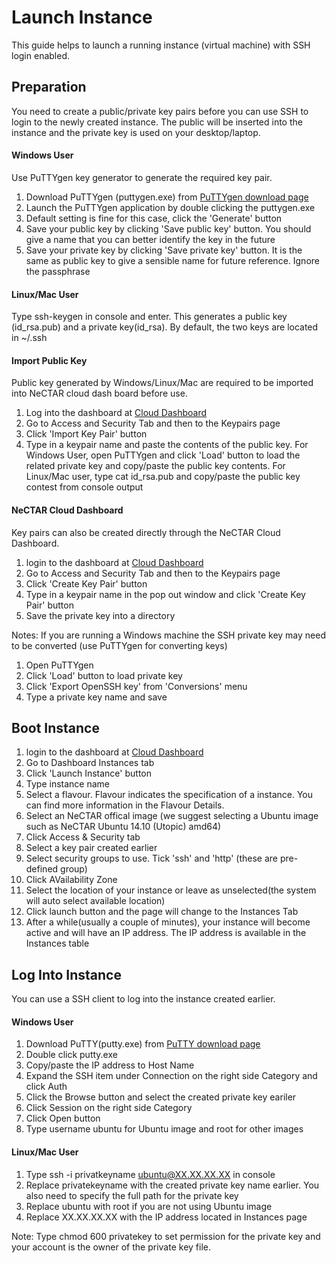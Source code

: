 # Launch Instance
This guide helps to launch a running instance (virtual machine) with SSH login enabled.

## Preparation
You need to create a public/private key pairs before you can use SSH to login to the newly created instance. The public will be inserted into the instance and the private key is used on your desktop/laptop.

#### Windows User
Use PuTTYgen key generator to generate the required key pair.
1. Download PuTTYgen (puttygen.exe) from [PuTTYgen download page][putty]
2. Launch the PuTTYgen application by double clicking the puttygen.exe
3. Default setting is fine for this case, click the 'Generate' button
4. Save your public key by clicking 'Save public key' button. You should give a name that you can better identify the key in the future
5. Save your private key by clicking 'Save private key' button. It is the same as public key to give a sensible name for future reference. Ignore the passphrase

#### Linux/Mac User
Type ssh-keygen in console and enter. This generates a public key (id_rsa.pub) and a private key(id_rsa). By default, the two keys are located in ~/.ssh

#### Import Public Key
Public key generated by Windows/Linux/Mac are required to be imported into NeCTAR cloud dash board before use.
1. Log into the dashboard at [Cloud Dashboard][dashboard]
2. Go to Access and Security Tab and then to the Keypairs page
3. Click 'Import Key Pair' button
4. Type in a keypair name and paste the contents of the public key. For Windows User, open PuTTYgen and click 'Load' button to load the related private key and copy/paste the public key contents. For Linux/Mac user, type cat id_rsa.pub and copy/paste the public key contest from console output

#### NeCTAR Cloud Dashboard
Key pairs can also be created directly through the NeCTAR Cloud Dashboard.
1. login to the dashboard at [Cloud Dashboard][dashboard]
2. Go to Access and Security Tab and then to the Keypairs page
3. Click 'Create Key Pair' button
4. Type in a keypair name in the pop out window and click 'Create Key Pair' button
5. Save the private key into a directory

Notes:
If you are running a Windows machine the SSH private key may need to be converted (use PuTTYgen for converting keys)
1. Open PuTTYgen
2. Click 'Load' button to load private key
3. Click 'Export OpenSSH key' from 'Conversions' menu
4. Type a private key name and save

## Boot Instance
1. login to the dashboard at [Cloud Dashboard][dashboard]
2. Go to Dashboard Instances tab
3. Click 'Launch Instance' button
4. Type instance name
5. Select a flavour. Flavour indicates the specification of a instance. You can find more information in the Flavour Details.
6. Select an NeCTAR offical image (we suggest selecting a Ubuntu image such as NeCTAR Ubuntu 14.10 (Utopic) amd64) 
7. Click Access & Security tab
8. Select a key pair created earlier
9. Select security groups to use. Tick 'ssh' and 'http' (these are pre-defined group) 
10. Click AVailability Zone
11. Select the location of your instance or leave as unselected(the system will auto select available location)
12. Click launch button and the page will change to the Instances Tab
13. After a while(usually a couple of minutes), your instance will become active and will have an IP address. The IP address is available in the Instances table
 
## Log Into Instance
You can use a SSH client to log into the instance created earlier.

#### Windows User
1. Download PuTTY(putty.exe) from [PuTTY download page][putty] 
2. Double click putty.exe
3. Copy/paste the IP address to Host Name
4. Expand the SSH item under Connection on the right side Category and click Auth
5. Click the Browse button and select the created private key eariler
6. Click Session on the right side Category
7. Click Open button
8. Type username ubuntu for Ubuntu image and root for other images

#### Linux/Mac User
1. Type ssh -i privatkeyname ubuntu@XX.XX.XX.XX in console
2. Replace privatekeyname with the created private key name earlier. You also need to specify the full path for the private key
3. Replace ubuntu with root if you are not using Ubuntu image
4. Replace XX.XX.XX.XX with the IP address located in Instances page

Note:
Type chmod 600 privatekey to set permission for the private key and your account is the owner of the private key file. 

[dashboard]: https://dashboard.rc.nectar.org.au
[putty]: http://www.chiark.greenend.org.uk/~sgtatham/putty/download.html